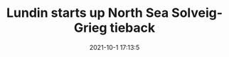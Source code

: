 ---
"title": "Lundin starts up North Sea Solveig-Grieg tieback"
"date": "2021-10-1 17:13:5"
"feed_name": "OFFSHOREMAG"
"feed_website": "https://www.offshore-mag.com/"
"feed_rss": "https://www.offshore-mag.com/__rss/website-scheduled-content.xml?input=%7B%22sectionAlias%22%3A%22home%22%7D"
"link": "https://www.offshore-mag.com/production/article/14211428/lundin-energy-starts-up-norwegian-north-sea-solveiggrieg-subsea-tieback"
"source": "None"
"file": "_posts/2021-1-1-b040a4cb0619bba09cc96546fb512769f19dae18.md"
"accident": "0"
"drilling": "0"
"dead": "0"
"injured": "0"
"arrested": "0"
"where": "unknown site"
"causes": "unknown"
"place": "unknown place"
---